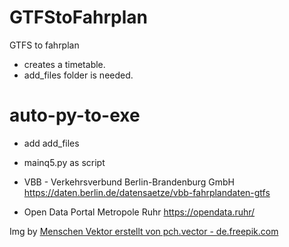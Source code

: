 # GTFStoFahrplan
 
GTFS to fahrplan

- creates a timetable.
- add_files folder is needed. 


# auto-py-to-exe

- add add_files
- mainq5.py as script



- VBB - Verkehrsverbund Berlin-Brandenburg GmbH
https://daten.berlin.de/datensaetze/vbb-fahrplandaten-gtfs

- Open Data Portal Metropole Ruhr
https://opendata.ruhr/


Img by <a href="https://de.freepik.com/vektoren/menschen">Menschen Vektor erstellt von pch.vector - de.freepik.com</a>
